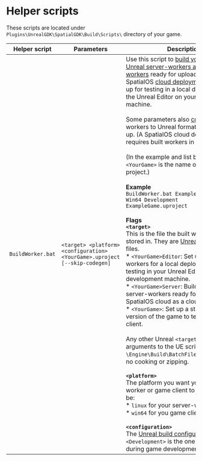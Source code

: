 
# Helper scripts

These scripts are located under `Plugins\UnrealGDK\SpatialGDK\Build\Scripts\` directory of your game.

| Helper script | Parameters | Description |
| --- | --- | --- |
| `BuildWorker.bat` | `<target> <platform> <configuration> <YourGame>.uproject [--skip-codegen]` | Use this script to [build your game’s Unreal server-workers and client-workers]({{urlRoot}}/content/glossary#workers) ready for uploading as a SpatialOS [cloud deployment]({{urlRoot}}/content/glossary#deployment) or set them up for testing in a local deployment in the Unreal Editor on your development machine. <br/><br/> Some parameters also [cook](https://docs.unrealengine.com/en-US/Engine/Deployment/Cooking) your workers to Unreal format and zip them up. (A SpatialOS cloud deployment requires built workers in zipped files.) <br/><br/> (In the example and list below, `<YourGame>` is the name of your Unreal project.) </br></br>**Example**</br> `BuildWorker.bat ExampleGameEditor Win64 Development ExampleGame.uproject` </br></br> **Flags** </br> **`<target>`**</br> This is the file the built workers are stored in. They are [Unreal’s build target](https://docs.unrealengine.com/en-us/Programming/BuildTools/UnrealBuildTool/TargetFiles) files. </br> * `<YourGame>Editor`: Set up server-workers for a local deployment for testing in your Unreal Editor on your development machine. </br> * `<YourGame>Server`: Build, cook and zip server-workers ready for upload to the SpatialOS cloud as a cloud deployment. </br> * `<YourGame>`: Set up a stand-alone version of the game to test it as a game client. </br></br> Any other Unreal  `<target>` passes all arguments to the UE script, `\Engine\Build\BatchFiles\Build.bat`with no cooking or zipping. </br></br> **`<platform>`**</br> The platform you want your built server-worker or game client to run on. It could be:</br> *  `linux` for your server-workers </br> * `win64` for you game client exectuable </br></br> **`<configuration>`**</br> The [Unreal build configuration](https://docs.unrealengine.com/en-us/Programming/Development/BuildConfigurations) `<Development>` is the one you usually use during game  development. |

